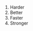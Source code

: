 # Ditte Rolle

1. Harder
2. Better
3. Faster
4. Stronger



<!-- Skjuler brugernavn i toppen af siden -->
<style>
  h1:first-of-type {
    display:none;
  }
</style>
